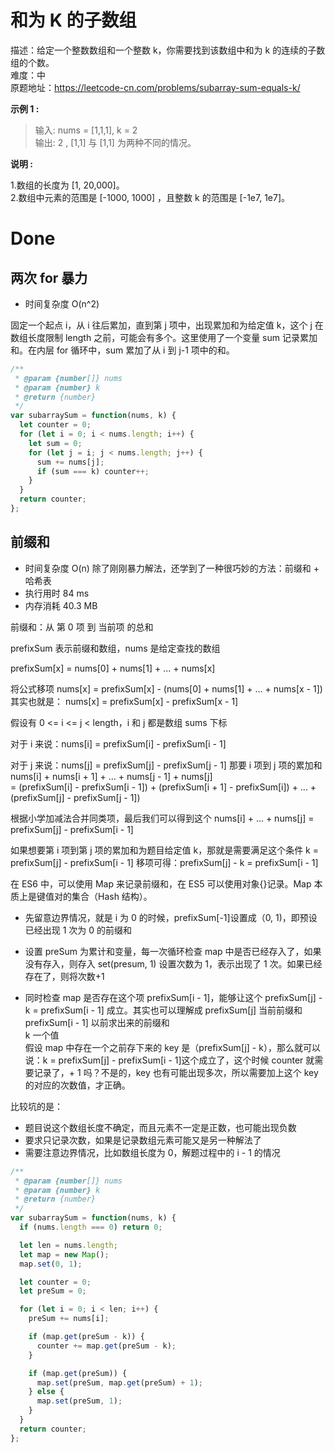 # 和为 K 的子数组

描述：给定一个整数数组和一个整数 k，你需要找到该数组中和为 k 的连续的子数组的个数。  
难度：中  
原题地址：https://leetcode-cn.com/problems/subarray-sum-equals-k/

**示例 1 :**

> 输入: nums = [1,1,1], k = 2  
> 输出: 2 , [1,1] 与 [1,1] 为两种不同的情况。

**说明 :**

1.数组的长度为 [1, 20,000]。  
2.数组中元素的范围是 [-1000, 1000] ，且整数 k 的范围是 [-1e7, 1e7]。

# Done

## 两次 for 暴力

- 时间复杂度 O(n^2)

固定一个起点 i，从 i 往后累加，直到第 j 项中，出现累加和为给定值 k，这个 j 在数组长度限制 length 之前，可能会有多个。这里使用了一个变量 sum 记录累加和。在内层 for 循环中，sum 累加了从 i 到 j-1 项中的和。

```javascript
/**
 * @param {number[]} nums
 * @param {number} k
 * @return {number}
 */
var subarraySum = function(nums, k) {
  let counter = 0;
  for (let i = 0; i < nums.length; i++) {
    let sum = 0;
    for (let j = i; j < nums.length; j++) {
      sum += nums[j];
      if (sum === k) counter++;
    }
  }
  return counter;
};
```

## 前缀和

- 时间复杂度 O(n)
  除了刚刚暴力解法，还学到了一种很巧妙的方法：前缀和 + 哈希表
- 执行用时 84 ms
- 内存消耗 40.3 MB

前缀和：从 第 0 项 到 当前项 的总和

prefixSum 表示前缀和数组，nums 是给定查找的数组

prefixSum[x] = nums[0] + nums[1] + ... + nums[x]

将公式移项
nums[x] = prefixSum[x] - (nums[0] + nums[1] + ... + nums[x - 1])
其实也就是：
nums[x] = prefixSum[x] - prefixSum[x - 1]

假设有 0 <= i <= j < length，i 和 j 都是数组 sums 下标

对于 i 来说：nums[i] = prefixSum[i] - prefixSum[i - 1]

对于 j 来说：nums[j] = prefixSum[j] - prefixSum[j - 1]
那要 i 项到 j 项的累加和
nums[i] + nums[i + 1] + ... + nums[j - 1] + nums[j]  
= (prefixSum[i] - prefixSum[i - 1]) + (prefixSum[i + 1] - prefixSum[i]) + ... + (prefixSum[j] - prefixSum[j - 1])

根据小学加减法合并同类项，最后我们可以得到这个
nums[i] + ... + nums[j] = prefixSum[j] - prefixSum[i - 1]

如果想要第 i 项到第 j 项的累加和为题目给定值 k，那就是需要满足这个条件
k = prefixSum[j] - prefixSum[i - 1]
移项可得：prefixSum[j] - k = prefixSum[i - 1]

在 ES6 中，可以使用 Map 来记录前缀和，在 ES5 可以使用对象{}记录。Map 本质上是键值对的集合（Hash 结构）。

- 先留意边界情况，就是 i 为 0 的时候，prefixSum[-1]设置成（0, 1)，即预设已经出现 1 次为 0 的前缀和
- 设置 preSum 为累计和变量，每一次循环检查 map 中是否已经存入了，如果没有存入，则存入 set(presum, 1) 设置次数为 1，表示出现了 1 次。如果已经存在了，则将次数+1

- 同时检查 map 是否存在这个项 prefixSum[i - 1]，能够让这个 prefixSum[j] - k = prefixSum[i - 1] 成立。其实也可以理解成
  prefixSum[j] 当前前缀和  
  prefixSum[i - 1] 以前求出来的前缀和  
  k 一个值  
  假设 map 中存在一个之前存下来的 key 是（prefixSum[j] - k），那么就可以说：k = prefixSum[j] - prefixSum[i - 1]这个成立了，这个时候 counter 就需要记录了，+ 1 吗？不是的，key 也有可能出现多次，所以需要加上这个 key 的对应的次数值，才正确。

比较坑的是：

- 题目说这个数组长度不确定，而且元素不一定是正数，也可能出现负数
- 要求只记录次数，如果是记录数组元素可能又是另一种解法了
- 需要注意边界情况，比如数组长度为 0，解题过程中的 i - 1 的情况

```javascript
/**
 * @param {number[]} nums
 * @param {number} k
 * @return {number}
 */
var subarraySum = function(nums, k) {
  if (nums.length === 0) return 0;

  let len = nums.length;
  let map = new Map();
  map.set(0, 1);

  let counter = 0;
  let preSum = 0;

  for (let i = 0; i < len; i++) {
    preSum += nums[i];

    if (map.get(preSum - k)) {
      counter += map.get(preSum - k);
    }

    if (map.get(preSum)) {
      map.set(preSum, map.get(preSum) + 1);
    } else {
      map.set(preSum, 1);
    }
  }
  return counter;
};
```
